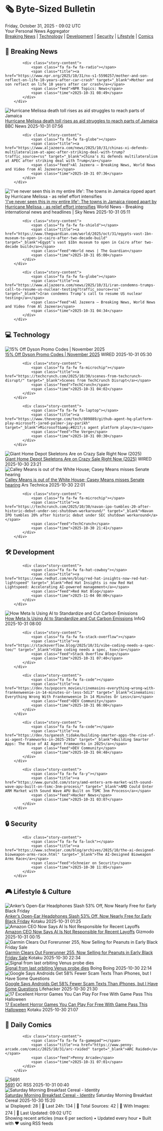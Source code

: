 <!-- Processing 54 RSS feeds at 2025-10-31 09:02:01 UTC -->
<!-- Processing: Saturday Morning Breakfast Cereal -->
<!-- Processing: Penny Arcade -->
<!-- Processing: Poorly Drawn Lines -->
<!-- Processing: Garfield -->
<!-- Processing: Dinosaur Comics -->
<!-- Processing: BBC World News -->
<!-- Processing: NPR News -->
<!-- Processing: Reuters Top News -->
<!-- Processing: Associated Press Breaking -->
<!-- Processing: ABC News Breaking -->
<!-- Processing: NBC News Breaking -->
<!-- Processing: Sky News World -->
<!-- Processing: The Verge -->
<!-- Processing: Ars Technica -->
<!-- Processing: WIRED -->
<!-- Processing: Hacker News -->
<!-- Processing: It's FOSS -->
<!-- Processing: OMG! Ubuntu -->
<!-- Processing: Linux.com -->
<!-- Processing: Red Hat Blog -->
<!-- Processing: Ubuntu Blog -->
<!-- Processing: GitHub Blog -->
<!-- Processing: GitLab Blog -->
<!-- Processing: InfoQ -->
<!-- Processing: Martin Fowler -->
<!-- Processing: Boing Boing -->
<!-- Generated 3 new posts out of 26 feeds processed -->
<div class="newspaper-header">
    <h1 class="newspaper-title">🗞️ Byte-Sized Bulletin</h1>
    <div class="newspaper-date">Friday, October 31, 2025 - 09:02 UTC</div>
    <div class="newspaper-subtitle">Your Personal News Aggregator</div>
</div>

<div class="newspaper-nav">
    <a href="#breaking">Breaking News</a> |
    <a href="#tech">Technology</a> |
    <a href="#dev">Development</a> |
    <a href="#security">Security</a> |
    <a href="#lifestyle">Lifestyle</a> |
    <a href="#webcomics">Comics</a>
</div>

<div class="news-section breaking-news" id="breaking">
<h2 class="section-header">🚨 Breaking News</h2>
<div class="stories-container">
<div class="story">
            
            <div class="story-content">
                <span class="fa fa-fw fa-radio"></span>
                <span class="title"><a href="https://www.npr.org/2025/10/31/nx-s1-5590257/mother-and-son-reflect-on-life-10-years-after-car-crash" target="_blank">Mother and son reflect on life 10 years after car crash</a></span>
                <span class="feed">NPR Topics: News</span>
                <span class="time">2025-10-31 08:49</span>
            </div>
        </div>
<div class="story">
            <img src="https://ichef.bbci.co.uk/ace/standard/240/cpsprodpb/b8ff/live/3a485a60-b629-11f0-8c22-1dd3bd1762ee.jpg" alt="Hurricane Melissa death toll rises as aid struggles to reach parts of Jamaica" class="story-image" loading="lazy" onerror="this.style.display='none'">
            <div class="story-content">
                <span class="fa fa-fw fa-earth-americas"></span>
                <span class="title"><a href="https://www.bbc.com/news/articles/clylqpyg8pjo?at_medium=RSS&at_campaign=rss" target="_blank">Hurricane Melissa death toll rises as aid struggles to reach parts of Jamaica</a></span>
                <span class="feed">BBC News</span>
                <span class="time">2025-10-31 07:56</span>
            </div>
        </div>
<div class="story">
            
            <div class="story-content">
                <span class="fa fa-fw fa-globe"></span>
                <span class="title"><a href="https://www.aljazeera.com/news/2025/10/31/chinas-xi-defends-multilateralism-at-apec-after-striking-deal-with-trump?traffic_source=rss" target="_blank">China’s Xi defends multilateralism at APEC after striking deal with Trump</a></span>
                <span class="feed">Al Jazeera – Breaking News, World News and Video from Al Jazeera</span>
                <span class="time">2025-10-31 07:36</span>
            </div>
        </div>
<div class="story">
            <img src="https://e3.365dm.com/25/10/1920x1080/skynews-jamaica-hurricane-melissa_7067450.jpg?20251031051539" alt="&#x27;I&#x27;ve never seen this in my entire life&#x27;: The towns in Jamaica ripped apart by Hurricane Melissa - as relief effort intensifies" class="story-image" loading="lazy" onerror="this.style.display='none'">
            <div class="story-content">
                <span class="fa fa-fw fa-satellite"></span>
                <span class="title"><a href="https://news.sky.com/story/send-help-the-desperate-pleas-from-hurricane-melissa-survivors-13461066" target="_blank">&#x27;I&#x27;ve never seen this in my entire life&#x27;: The towns in Jamaica ripped apart by Hurricane Melissa - as relief effort intensifies</a></span>
                <span class="feed">World News - Breaking international news and headlines | Sky News</span>
                <span class="time">2025-10-31 05:11</span>
            </div>
        </div>
<div class="story">
            
            <div class="story-content">
                <span class="fa fa-fw fa-shield"></span>
                <span class="title"><a href="https://www.theguardian.com/world/2025/oct/31/egypts-vast-1bn-museum-to-open-in-cairo-after-two-decade-build" target="_blank">Egypt’s vast $1bn museum to open in Cairo after two-decade build</a></span>
                <span class="feed">World news | The Guardian</span>
                <span class="time">2025-10-31 05:00</span>
            </div>
        </div>
<div class="story">
            
            <div class="story-content">
                <span class="fa fa-fw fa-globe"></span>
                <span class="title"><a href="https://www.aljazeera.com/news/2025/10/31/iran-condemns-trumps-call-to-resume-us-nuclear-testing?traffic_source=rss" target="_blank">Iran condemns Trump’s call to resume US nuclear testing</a></span>
                <span class="feed">Al Jazeera – Breaking News, World News and Video from Al Jazeera</span>
                <span class="time">2025-10-31 04:34</span>
            </div>
        </div>
</div>
</div>
<div class="news-section tech-news" id="tech">
<h2 class="section-header">💻 Technology</h2>
<div class="stories-container">
<div class="story">
            <img src="https://media.wired.com/photos/66ea076ea8e714f02ce0d63e/master/pass/WIRED-Coupons-15.jpg" alt="15% Off Dyson Promo Codes | November 2025" class="story-image" loading="lazy" onerror="this.style.display='none'">
            <div class="story-content">
                <span class="fa fa-fw fa-bolt"></span>
                <span class="title"><a href="https://www.wired.com/story/dyson-cordless-vacuum-promo-code/" target="_blank">15% Off Dyson Promo Codes | November 2025</a></span>
                <span class="feed">WIRED</span>
                <span class="time">2025-10-31 05:30</span>
            </div>
        </div>
<div class="story">
            
            <div class="story-content">
                <span class="fa fa-fw fa-microchip"></span>
                <span class="title"><a href="https://techcrunch.com/2025/10/30/scenes-from-techcrunch-disrupt/" target="_blank">Scenes from TechCrunch Disrupt</a></span>
                <span class="feed">TechCrunch</span>
                <span class="time">2025-10-31 04:02</span>
            </div>
        </div>
<div class="story">
            
            <div class="story-content">
                <span class="fa fa-fw fa-laptop"></span>
                <span class="title"><a href="https://www.theverge.com/tech/809889/github-agent-hq-platform-play-microsoft-jared-palmer-jay-parikh" target="_blank">Microsoft&amp;#8217;s agent platform play</a></span>
                <span class="feed">The Verge</span>
                <span class="time">2025-10-31 00:30</span>
            </div>
        </div>
<div class="story">
            <img src="https://media.wired.com/photos/6903ec4aa75196c45161d9e8/master/pass/High%20Tech%20Skelly%20(And%20Its%20Big%20Dog,%20Too)%20Is%2075%25%20Off%20at%20The%20Home%20Depot.png" alt="Giant Home Depot Skeletons Are on Crazy Sale Right Now (2025)" class="story-image" loading="lazy" onerror="this.style.display='none'">
            <div class="story-content">
                <span class="fa fa-fw fa-bolt"></span>
                <span class="title"><a href="https://www.wired.com/story/home-depot-halloween-sale-2025/" target="_blank">Giant Home Depot Skeletons Are on Crazy Sale Right Now (2025)</a></span>
                <span class="feed">WIRED</span>
                <span class="time">2025-10-30 23:21</span>
            </div>
        </div>
<div class="story">
            <img src="https://cdn.arstechnica.net/wp-content/uploads/2025/10/GettyImages-2210915866-500x500.jpg" alt="Calley Means is out of the White House; Casey Means misses Senate hearing" class="story-image" loading="lazy" onerror="this.style.display='none'">
            <div class="story-content">
                <span class="fa fa-fw fa-cog"></span>
                <span class="title"><a href="https://arstechnica.com/health/2025/10/the-means-siblings-darlings-of-maha-both-out-of-the-trump-admin-for-now/" target="_blank">Calley Means is out of the White House; Casey Means misses Senate hearing</a></span>
                <span class="feed">Ars Technica</span>
                <span class="time">2025-10-30 22:01</span>
            </div>
        </div>
<div class="story">
            
            <div class="story-content">
                <span class="fa fa-fw fa-microchip"></span>
                <span class="title"><a href="https://techcrunch.com/2025/10/30/navan-ipo-tumbles-20-after-historic-debut-under-sec-shutdown-workaround/" target="_blank">Navan IPO tumbles 20% after historic debut under SEC shutdown workaround</a></span>
                <span class="feed">TechCrunch</span>
                <span class="time">2025-10-30 21:41</span>
            </div>
        </div>
</div>
</div>
<div class="news-section dev-news" id="dev">
<h2 class="section-header">🛠️ Development</h2>
<div class="stories-container">
<div class="story">
            
            <div class="story-content">
                <span class="fa fa-fw fa-hat-cowboy"></span>
                <span class="title"><a href="https://www.redhat.com/en/blog/red-hat-insights-now-red-hat-lightspeed" target="_blank">Red Hat Insights is now Red Hat Lightspeed: Accelerating AI-powered management</a></span>
                <span class="feed">Red Hat Blog</span>
                <span class="time">2025-11-04 00:00</span>
            </div>
        </div>
<div class="story">
            <img src="https://res.infoq.com/news/2025/10/meta-carbon-ai/en/headerimage/generatedHeaderImage-1761758498963.jpg" alt="How Meta Is Using AI to Standardize and Cut Carbon Emissions" class="story-image" loading="lazy" onerror="this.style.display='none'">
            <div class="story-content">
                <span class="fa fa-fw fa-info-circle"></span>
                <span class="title"><a href="https://www.infoq.com/news/2025/10/meta-carbon-ai/?utm_campaign=infoq_content&utm_source=infoq&utm_medium=feed&utm_term=global" target="_blank">How Meta Is Using AI to Standardize and Cut Carbon Emissions</a></span>
                <span class="feed">InfoQ</span>
                <span class="time">2025-10-31 08:00</span>
            </div>
        </div>
<div class="story">
            
            <div class="story-content">
                <span class="fa fa-fw fa-stack-overflow"></span>
                <span class="title"><a href="https://stackoverflow.blog/2025/10/31/vibe-coding-needs-a-spec-too/" target="_blank">Vibe coding needs a spec, too</a></span>
                <span class="feed">Stack Overflow Blog</span>
                <span class="time">2025-10-31 07:40</span>
            </div>
        </div>
<div class="story">
            
            <div class="story-content">
                <span class="fa fa-fw fa-code"></span>
                <span class="title"><a href="https://dev.to/popcorn_movies/cinemasins-everything-wrong-with-frankenweenie-in-14-minutes-or-less-5di3" target="_blank">CinemaSins: Everything Wrong With Frankenweenie In 14 Minutes Or Less</a></span>
                <span class="feed">DEV Community</span>
                <span class="time">2025-10-31 06:00</span>
            </div>
        </div>
<div class="story">
            
            <div class="story-content">
                <span class="fa fa-fw fa-code"></span>
                <span class="title"><a href="https://dev.to/ganesh_tidake/building-smarter-apps-the-rise-of-ai-agent-frameworks-in-2025-293a" target="_blank">Building Smarter Apps: The Rise of AI Agent Frameworks in 2025</a></span>
                <span class="feed">DEV Community</span>
                <span class="time">2025-10-31 04:48</span>
            </div>
        </div>
<div class="story">
            
            <div class="story-content">
                <span class="fa fa-fw fa-y"></span>
                <span class="title"><a href="https://www.guru3d.com/story/amd-enters-arm-market-with-sound-wave-apu-built-on-tsmc-3nm-process/" target="_blank">AMD Could Enter ARM Market with Sound Wave APU Built on TSMC 3nm Process</a></span>
                <span class="feed">Hacker News</span>
                <span class="time">2025-10-31 03:07</span>
            </div>
        </div>
</div>
</div>
<div class="news-section security-news" id="security">
<h2 class="section-header">🔒 Security</h2>
<div class="stories-container">
<div class="story">
            
            <div class="story-content">
                <span class="fa fa-fw fa-lock"></span>
                <span class="title"><a href="https://www.schneier.com/blog/archives/2025/10/the-ai-designed-bioweapon-arms-race.html" target="_blank">The AI-Designed Bioweapon Arms Race</a></span>
                <span class="feed">Schneier on Security</span>
                <span class="time">2025-10-30 11:05</span>
            </div>
        </div>
</div>
</div>
<div class="news-section lifestyle-news" id="lifestyle">
<h2 class="section-header">🎮 Lifestyle & Culture</h2>
<div class="stories-container">
<div class="story">
            <img src="https://kotaku.com/app/uploads/2025/10/anker-open-ear-earbuds-1280x853.jpg" alt="Anker’s Open-Ear Headphones Slash 53% Off, Now Nearly Free for Early Black Friday" class="story-image" loading="lazy" onerror="this.style.display='none'">
            <div class="story-content">
                <span class="fa fa-fw fa-gamepad"></span>
                <span class="title"><a href="https://kotaku.com/ankers-open-ear-headphones-slash-53-off-now-nearly-free-for-early-black-friday-2000640322" target="_blank">Anker’s Open-Ear Headphones Slash 53% Off, Now Nearly Free for Early Black Friday</a></span>
                <span class="feed">Kotaku</span>
                <span class="time">2025-10-31 01:25</span>
            </div>
        </div>
<div class="story">
            <img src="https://gizmodo.com/app/uploads/2025/06/GettyImages-2188101054-1280x853.jpg" alt="Amazon CEO Now Says AI Is Not Responsible for Recent Layoffs" class="story-image" loading="lazy" onerror="this.style.display='none'">
            <div class="story-content">
                <span class="fa fa-fw fa-computer"></span>
                <span class="title"><a href="https://gizmodo.com/amazon-ceo-now-says-ai-is-not-responsible-for-recent-layoffs-2000679893" target="_blank">Amazon CEO Now Says AI Is Not Responsible for Recent Layoffs</a></span>
                <span class="feed">Gizmodo</span>
                <span class="time">2025-10-31 00:15</span>
            </div>
        </div>
<div class="story">
            <img src="https://kotaku.com/app/uploads/2025/10/garmin-forerunner-255-watch-1280x853.jpg" alt="Garmin Clears Out Forerunner 255, Now Selling for Peanuts in Early Black Friday Sale" class="story-image" loading="lazy" onerror="this.style.display='none'">
            <div class="story-content">
                <span class="fa fa-fw fa-gamepad"></span>
                <span class="title"><a href="https://kotaku.com/garmin-clears-out-forerunner-255-now-selling-for-peanuts-in-early-black-friday-sale-2000640217" target="_blank">Garmin Clears Out Forerunner 255, Now Selling for Peanuts in Early Black Friday Sale</a></span>
                <span class="feed">Kotaku</span>
                <span class="time">2025-10-30 22:34</span>
            </div>
        </div>
<div class="story">
            <img src="https://i0.wp.com/boingboing.net/wp-content/uploads/2025/10/Untitled-1-1.jpg?fit=1700%2C1030&amp;quality=60&amp;ssl=1" alt="Signal from last orbiting Venus probe dies" class="story-image" loading="lazy" onerror="this.style.display='none'">
            <div class="story-content">
                <span class="fa fa-fw fa-arrow-right"></span>
                <span class="title"><a href="https://boingboing.net/2025/10/30/signal-from-last-orbiting-venus-probe-dies.html" target="_blank">Signal from last orbiting Venus probe dies</a></span>
                <span class="feed">Boing Boing</span>
                <span class="time">2025-10-30 22:14</span>
            </div>
        </div>
<div class="story">
            <img src="https://lifehacker.com/imagery/articles/01K8VBNSD4JAYP5610157SQ6ZP/hero-image.png" alt="Google Says Androids Get 58% Fewer Scam Texts Than iPhones, but I Have Some Questions" class="story-image" loading="lazy" onerror="this.style.display='none'">
            <div class="story-content">
                <span class="fa fa-fw fa-life-ring"></span>
                <span class="title"><a href="https://lifehacker.com/tech/google-study-claims-android-gets-fewer-scam-texts-than-iphone?utm_medium=RSS" target="_blank">Google Says Androids Get 58% Fewer Scam Texts Than iPhones, but I Have Some Questions</a></span>
                <span class="feed">Lifehacker</span>
                <span class="time">2025-10-30 21:30</span>
            </div>
        </div>
<div class="story">
            <img src="https://kotaku.com/app/uploads/2025/10/spooky2-1280x720.jpg" alt="17 Excellent Horror Games You Can Play For Free With Game Pass This Halloween" class="story-image" loading="lazy" onerror="this.style.display='none'">
            <div class="story-content">
                <span class="fa fa-fw fa-gamepad"></span>
                <span class="title"><a href="https://kotaku.com/game-pass-horror-halloween-pc-resident-evil-2000640197" target="_blank">17 Excellent Horror Games You Can Play For Free With Game Pass This Halloween</a></span>
                <span class="feed">Kotaku</span>
                <span class="time">2025-10-30 21:07</span>
            </div>
        </div>
</div>
</div>
<div class="news-section webcomics-section" id="webcomics">
<h2 class="section-header">🎨 Daily Comics</h2>
<div class="stories-container">
<div class="story">
            
            <div class="story-content">
                <span class="fa fa-fw fa-gamepad"></span>
                <span class="title"><a href="https://www.penny-arcade.com/comic/2025/10/31/arc-raided" target="_blank">ARC Raided</a></span>
                <span class="feed">Penny Arcade</span>
                <span class="time">2025-10-31 07:01</span>
            </div>
        </div>
<div class="story">
            <img src="http://www.questionablecontent.net/comics/5691.png" alt="5691" class="story-image" loading="lazy" onerror="this.style.display='none'">
            <div class="story-content">
                <span class="fa fa-fw fa-music"></span>
                <span class="title"><a href="http://questionablecontent.net/view.php?comic=5691" target="_blank">5691</a></span>
                <span class="feed">QC RSS</span>
                <span class="time">2025-10-31 00:40</span>
            </div>
        </div>
<div class="story">
            <img src="https://www.smbc-comics.com/comics/1761793959-20251030.png" alt="Saturday Morning Breakfast Cereal - Identity" class="story-image" loading="lazy" onerror="this.style.display='none'">
            <div class="story-content">
                <span class="fa fa-fw fa-smile"></span>
                <span class="title"><a href="https://www.smbc-comics.com/comic/identity-2" target="_blank">Saturday Morning Breakfast Cereal - Identity</a></span>
                <span class="feed">Saturday Morning Breakfast Cereal</span>
                <span class="time">2025-10-30 15:20</span>
            </div>
        </div>
</div>
</div>

<div class="newspaper-footer">
    <div class="stats">
        📊 Displayed: 28 | 📅 Last 24h: 134 | 📡 Total Sources: 42 | 📸 With Images: 274 |
        🔄 Last Updated: 09:02 UTC
    </div>
    <div class="footer-note">
        Showing recent articles (max 6 per section) • Updated every hour • Built with ❤️ using RSS feeds
    </div>
</div>
